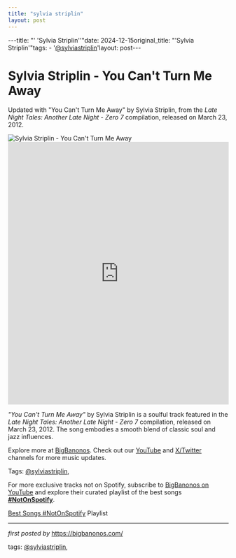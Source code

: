 ```yaml
---
title: "sylvia striplin"
layout: post
---
```

---title: "' 'Sylvia Striplin''"date: 2024-12-15original_title: "'Sylvia Striplin'"tags:  - '[@sylviastriplin](/tags/sylviastriplin/)'layout: post---<!-- Title of the Post --><h1 >Sylvia Striplin - You Can't Turn Me Away</h1> <!-- Introductory Text --><p >Updated with "You Can't Turn Me Away" by Sylvia Striplin, from the *Late Night Tales: Another Late Night - Zero 7* compilation, released on March 23, 2012.</p> <!-- Featured Image --><div > <img src="https://i.ytimg.com/vi/L3RkUVnYGnE/sddefault.jpg" alt="Sylvia Striplin - You Can't Turn Me Away" /></div> <!-- YouTube Video Embed --><div > <iframe width="100%" height="601" src="https://www.youtube.com/embed/f1RAGrPqF1s" title="You Can't Turn Me Away" frameborder="0" allow="accelerometer; autoplay; clipboard-write; encrypted-media; gyroscope; picture-in-picture; web-share" referrerpolicy="strict-origin-when-cross-origin" allowfullscreen></iframe></div> <!-- Song Information --><div > <p><em>"You Can't Turn Me Away"</em> by Sylvia Striplin is a soulful track featured in the *Late Night Tales: Another Late Night - Zero 7* compilation, released on March 23, 2012. The song embodies a smooth blend of classic soul and jazz influences.</p></div> <!-- Footer Links --><div > <p>Explore more at <a href="https://bigbanonos.com/" target="_blank">BigBanonos</a>. Check out our <a href="https://www.youtube.com/[@BigBanonos](/tags/BigBanonos/)" target="_blank">YouTube</a> and <a href="https://x.com/bigbanonos" target="_blank">X/Twitter</a> channels for more music updates.</p></div> <!-- Tags --><p >Tags: [@sylviastriplin](/tags/sylviastriplin/),</p><!--Subscribe and Playlist Links--><div>    <p>For more exclusive tracks not on Spotify, subscribe to <a href="https://www.youtube.com/[@BigBanonos](/tags/BigBanonos/)" target="_blank">BigBanonos on YouTube</a> and explore their curated playlist of the best songs <strong>[#NotOnSpotify](/tags/NotOnSpotify/)</strong>.</p>    <p><a href="https://www.youtube.com/playlist?list=PLtuNtuTatqI0kFahUCbtbfenC_ET5O_tr" target="_blank">Best Songs [#NotOnSpotify](/tags/NotOnSpotify/) Playlist<br /></a></p></div><hr /><p><em>first posted by</em> <a href="https://bigbanonos.com/" rel="noopener" target="_new">https://bigbanonos.com/</a></p><p>tags: [@sylviastriplin](/tags/sylviastriplin/),</p>